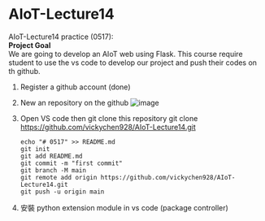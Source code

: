 # AIoT-Lecture14
AIoT-Lecture14 practice (0517): \
<b> Project Goal </b> \
We are going to develop an AIoT web using Flask. 
  This course require student to use the vs code to develop our project and push their codes on th github.

  1. Register a github account (done)
  2. New an repository on the github
  ![image](https://cdn.sstatic.net/Img/teams/teams-illo-free-sidebar-promo.svg?v=47faa659a05e)
  3. Open VS code then git clone this repository
    git clone https://github.com/vickychen928/AIoT-Lecture14.git
  
      ```text
      echo "# 0517" >> README.md
      git init
      git add README.md
      git commit -m "first commit"
      git branch -M main
      git remote add origin https://github.com/vickychen928/AIoT-Lecture14.git
      git push -u origin main
      ```
  4. 安裝 python extension module in vs code (package controller)
